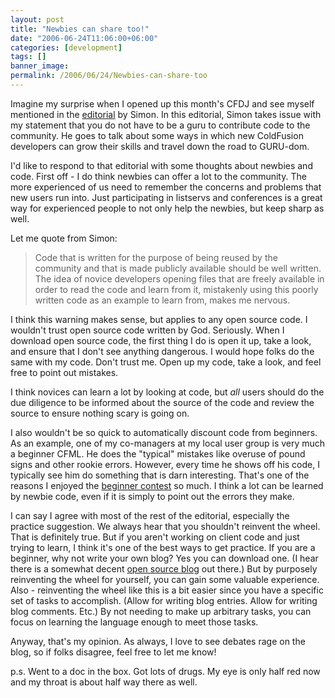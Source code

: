 ```yaml
---
layout: post
title: "Newbies can share too!"
date: "2006-06-24T11:06:00+06:00"
categories: [development]
tags: []
banner_image: 
permalink: /2006/06/24/Newbies-can-share-too
---
```


Imagine my surprise when I opened up this month's CFDJ and see myself mentioned in the <a href="http://coldfusion.sys-con.com/read/235964.htm">editorial</a> by Simon. In this editorial, Simon takes issue with my statement that you do not have to be a guru to contribute code to the community. He goes to talk about some ways in which new ColdFusion developers can grow their skills and travel down the road to GURU-dom. 

I'd like to respond to that editorial with some thoughts about newbies and code. First off - I do think newbies can offer a lot to the community. The more experienced of us need to remember the concerns and problems that new users run into. Just participating in listservs and conferences is a great way for experienced people to not only help the newbies, but keep sharp as well. 

Let me quote from Simon:

<blockquote>
Code that is written for the purpose of being reused by the community and that is made publicly available should be well written. The idea of novice developers opening files that are freely available in order to read the code and learn from it, mistakenly using this poorly written code as an example to learn from, makes me nervous.
</blockquote>

I think this warning makes sense, but applies to any open source code. I wouldn't trust open source code written by God. Seriously. When I download open source code, the first thing I do is open it up, take a look, and ensure that I don't see anything dangerous. I would hope folks do the same with my code. Don't trust me. Open up my code, take a look, and feel free to point out mistakes. 

I think novices can learn a lot by looking at code, but <i>all</i> users should do the due diligence to be informed about the source of the code and review the source to ensure  nothing scary is going on. 

I also wouldn't be so quick to automatically discount code from beginners. As an example, one of my co-managers at my local user group is very much a beginner CFML. He does the "typical" mistakes like overuse of pound signs and other rookie errors. However, every time he shows off his code, I typically see him do something that is darn interesting. That's one of the reasons I enjoyed the <a href="http://ray.camdenfamily.com/index.cfm/2005/9/20/Contest-Shall-We-Play-a-Game">beginner contest</a> so much. I think a lot can be learned by newbie code, even if it is simply to point out the errors they make. 

I can say I agree with most of the rest of the editorial, especially the practice suggestion. We always hear that you shouldn't reinvent the wheel. That is definitely true. But if you aren't working on client code and just trying to learn, I think it's one of the best ways to get practice. If you are a beginner, why not write your own blog? Yes you can download one. (I hear there is a somewhat decent <a href="http://www.blogcfc.com">open source blog</a> out there.) But by purposely reinventing the wheel for yourself, you can gain some valuable experience. Also - reinventing the wheel like this is a bit easier since you have a specific set of tasks to accomplish. (Allow for writing blog entries. Allow for writing blog comments. Etc.) By not needing to make up arbitrary tasks, you can focus on learning the language enough to meet those tasks. 

Anyway, that's my opinion. As always, I love to see debates rage on the blog, so if folks disagree, feel free to let me know!

p.s. Went to a doc in the box. Got lots of drugs. My eye is only half red now and my throat is about half way there as well.